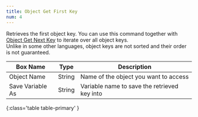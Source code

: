 ```yaml
---
title: Object Get First Key
num: 4
---
```


Retrieves the first object key. You can use this command together with [Object Get Next Key](#objectgetnextkey) to iterate over all object keys.\
Unlike in some other languages, object keys are not sorted and their order is not guaranteed.

| Box Name | Type | Description |
|-------|--------|--------|
|Object Name|String|Name of the object you want to access
|Save Variable As|String|Variable name to save the retrieved key into
{:class='table table-primary' }

